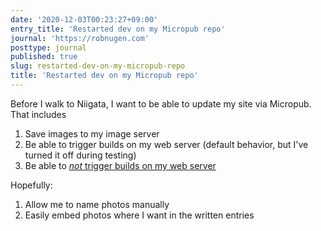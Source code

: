 ```yaml
---
date: '2020-12-03T00:23:27+09:00'
entry_title: 'Restarted dev on my Micropub repo'
journal: 'https://robnugen.com'
posttype: journal
published: true
slug: restarted-dev-on-my-micropub-repo
title: 'Restarted dev on my Micropub repo'
---
```


Before I walk to Niigata, I want to be able to update my site via Micropub.  That includes

1. Save images to my image server
2. Be able to trigger builds on my web server (default behavior, but I've turned it off during testing)
3. Be able to [*not* trigger builds on my web server](https://github.com/thunderrabbit/micropub/issues/5)

Hopefully:

1. Allow me to name photos manually
2. Easily embed photos where I want in the written entries

